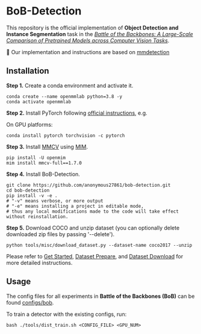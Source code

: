 # BoB-Detection

This repository is the official implementation of <strong>Object Detection and Instance Segmentation</strong> task in the [*Battle of the Backbones: A Large-Scale Comparison of Pretrained Models across Computer Vision Tasks*](https://github.com/anonymous27861/Battle-of-the-Backbones).

:pushpin: Our implementation and instructions are based on [mmdetection](https://github.com/open-mmlab/mmdetection)

## Installation

**Step 1.** Create a conda environment and activate it.

```shell
conda create --name openmmlab python=3.8 -y
conda activate openmmlab
```

**Step 2.** Install PyTorch following [official instructions](https://pytorch.org/get-started/locally/), e.g.

On GPU platforms:

```shell
conda install pytorch torchvision -c pytorch
```

**Step 3.** Install [MMCV](https://github.com/open-mmlab/mmcv) using [MIM](https://github.com/open-mmlab/mim).

```shell
pip install -U openmim
mim install mmcv-full==1.7.0
```

**Step 4.** Install BoB-Detection.

```shell
git clone https://github.com/anonymous27861/bob-detection.git
cd bob-detection
pip install -v -e .
# "-v" means verbose, or more output
# "-e" means installing a project in editable mode,
# thus any local modifications made to the code will take effect without reinstallation.
```

**Step 5.** Download COCO and unzip dataset (you can optionally delete downloaded zip files by passing '--delete').

```shell
python tools/misc/download_dataset.py --dataset-name coco2017 --unzip
```


Please refer to [Get Started](https://github.com/anonymous27861/bob-detection/blob/main/docs/en/get_started.md), [Dataset Prepare](https://mmdetection.readthedocs.io/en/latest/user_guides/dataset_prepare.html?highlight=dataset), and [Dataset Download](https://mmdetection.readthedocs.io/en/latest/user_guides/useful_tools.html#dataset-download) for more detailed instructions.

## Usage

The config files for all experiments in <strong>Battle of the Backbones (BoB)</strong> can be found [configs/bob](https://github.com/anonymous27861/bob-detection/tree/main/configs/bob).

To train a detector with the existing configs, run:

```shell
bash ./tools/dist_train.sh <CONFIG_FILE> <GPU_NUM>
```
